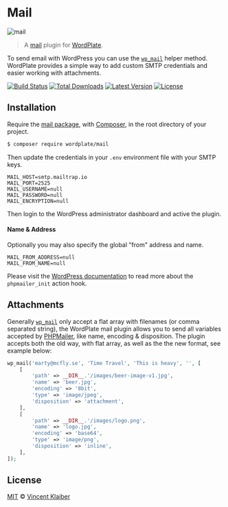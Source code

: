 # Mail

![mail](https://user-images.githubusercontent.com/499192/37464248-1282c40a-2858-11e8-801c-571c1dedf310.png)

> A [mail](https://codex.wordpress.org/Plugin_API/Action_Reference/phpmailer_init) plugin for [WordPlate](https://wordplate.github.io/docs/mail).

To send email with WordPress you can use the [`wp_mail`](https://developer.wordpress.org/reference/functions/wp_mail) helper method. WordPlate provides a simple way to add custom SMTP credentials and easier working with attachments.

[![Build Status](https://badgen.net/travis/wordplate/mail/master)](https://travis-ci.com/wordplate/mail)
[![Total Downloads](https://badgen.net/packagist/dt/wordplate/mail)](https://packagist.org/packages/wordplate/mail)
[![Latest Version](https://badgen.net/github/release/wordplate/mail)](https://github.com/wordplate/mail/releases)
[![License](https://badgen.net/packagist/license/wordplate/mail)](https://packagist.org/packages/wordplate/mail)

## Installation

Require the [mail package](https://github.com/wordplate/mail#readme), with [Composer](https://getcomposer.org), in the root directory of your project.

```sh
$ composer require wordplate/mail
```

Then update the credentials in your `.env` environment file with your SMTP keys.

```
MAIL_HOST=smtp.mailtrap.io
MAIL_PORT=2525
MAIL_USERNAME=null
MAIL_PASSWORD=null
MAIL_ENCRYPTION=null
```

Then login to the WordPress administrator dashboard and active the plugin.

#### Name & Address

Optionally you may also specify the global "from" address and name.

```
MAIL_FROM_ADDRESS=null
MAIL_FROM_NAME=null
```

Please visit the [WordPress documentation](https://developer.wordpress.org/reference/hooks/phpmailer_init) to read more about the `phpmailer_init` action hook.

## Attachments

Generally [`wp_mail`](https://developer.wordpress.org/reference/functions/wp_mail) only accept a flat array with filenames (or comma separated string), the WordPlate mail plugin allows you to send all variables accepted by [PHPMailer](https://github.com/PHPMailer/PHPMailer#a-simple-example), like name, encoding & disposition. The plugin accepts both the old way, with flat array, as well as the the new format, see example below:

```php
wp_mail('marty@mcfly.se', 'Time Travel', 'This is heavy', '', [
    [
        'path' => __DIR__.'/images/beer-image-v1.jpg',
        'name' => 'beer.jpg',
        'encoding' => '8bit',
        'type' => 'image/jpeg',
        'disposition' => 'attachment',
    ],
    [
        'path' => __DIR__.'/images/logo.png',
        'name' => 'logo.jpg',
        'encoding' => 'base64',
        'type' => 'image/png',
        'disposition' => 'inline',
    ],
]);
```

## License

[MIT](LICENSE) © [Vincent Klaiber](https://doubledip.se)
